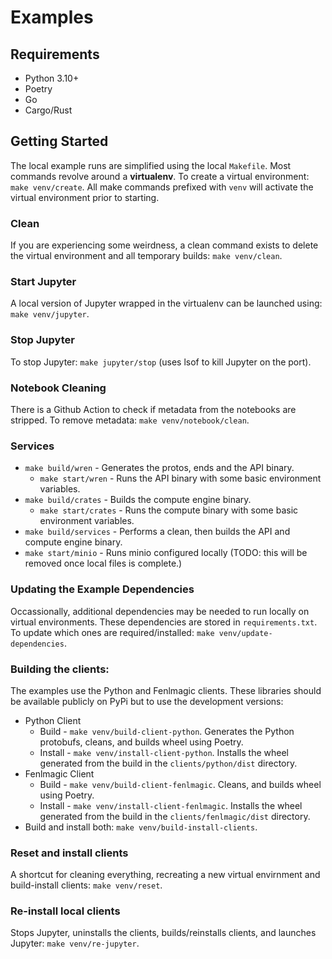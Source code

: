 # Examples

## Requirements
* Python 3.10+
* Poetry
* Go
* Cargo/Rust

## Getting Started
The local example runs are simplified using the local `Makefile`. Most commands revolve around a **virtualenv**.
To create a virtual environment: `make venv/create`. All make commands prefixed with `venv` will activate the virtual environment prior to starting.

### Clean
If you are experiencing some weirdness, a clean command exists to delete the virtual environment and all temporary builds: `make venv/clean`.

### Start Jupyter
A local version of Jupyter wrapped in the virtualenv can be launched using: `make venv/jupyter`.

### Stop Jupyter 
To stop Jupyter: `make jupyter/stop` (uses lsof to kill Jupyter on the port).

### Notebook Cleaning
There is a Github Action to check if metadata from the notebooks are stripped. To remove metadata: `make venv/notebook/clean`.

### Services
* `make build/wren` - Generates the protos, ends and the API binary.
    * `make start/wren` - Runs the API binary with some basic environment variables.
* `make build/crates` - Builds the compute engine binary.
    * `make start/crates` - Runs the compute binary with some basic environment variables.
* `make build/services` - Performs a clean, then builds the API and compute engine binary.
* `make start/minio` - Runs minio configured locally (TODO: this will be removed once local files is complete.)

### Updating the Example Dependencies
Occassionally, additional dependencies may be needed to run locally on virtual environments. These dependencies are stored in `requirements.txt`. To update which ones are required/installed: `make venv/update-dependencies`.

### Building the clients:
The examples use the Python and Fenlmagic clients. These libraries should be available publicly on PyPi but to use the development versions:
* Python Client
    * Build - `make venv/build-client-python`. Generates the Python protobufs, cleans, and builds wheel using Poetry.
    * Install - `make venv/install-client-python`. Installs the wheel generated from the build in the `clients/python/dist` directory.
* Fenlmagic Client
    * Build - `make venv/build-client-fenlmagic`. Cleans, and builds wheel using Poetry.
    * Install - `make venv/install-client-fenlmagic`. Installs the wheel generated from the build in the `clients/fenlmagic/dist` directory.
* Build and install both: `make venv/build-install-clients`.

### Reset and install clients
A shortcut for cleaning everything, recreating a new virtual envirnment and build-install clients: `make venv/reset`.

### Re-install local clients
Stops Jupyter, uninstalls the clients, builds/reinstalls clients, and launches Jupyter: `make venv/re-jupyter`.

